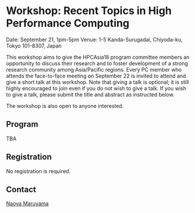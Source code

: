 # Workshop: Recent Topics in High Performance Computing

Date: September 21, 1pm-5pm
Venue: 1-5 Kanda-Surugadai, Chiyoda-ku, Tokyo 101-8307, Japan

This workshop aims to give the HPCAsia18 program committee
members an opportunity to discuss their research and to foster
development of a strong research community among Asia/Pacific
regions. Every PC member who attends the face-to-face meeting on
September 22 is invited to attend and give a short talk at this
workshop. Note that giving a talk is optional; it is still highly
encouraged to join even if you do not wish to give a talk. If you wish
to give a talk, please submit the title and abstract as instructed
below.

The workshop is also open to anyone interested. 

## Program

TBA

## Registration

No registration is required. 

## Contact

[Naoya Maruyama](https://people.llnl.gov/maruyama3)


  
  
